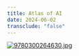 ```yaml
---
title: Atlas of AI
date: 2024-06-02
transclude: "false"
---
```

[![9780300264630.jpg](https://yale-press-us.imgix.net/covers/9780300264630.jpg?auto=format&w=298&dpr=2&q=100)](https://yalebooks.yale.edu/book/9780300264630/atlas-of-ai/)